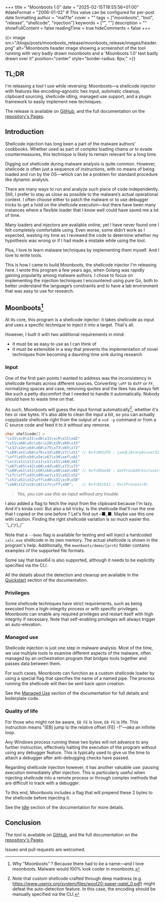 +++
title = "Moonboots 1.0"
date = "2025-02-15T18:55:56+01:00"
#dateFormat = "2006-01-02" # This value can be configured for per-post date formatting
author = "ma111e"
cover = ""
tags = ["moonboots", "tool", "release", "shellcode", "injection"]
keywords = ["", ""]
description = ""
showFullContent = false
readingTime = true
hideComments = false
+++

{{< image src="/blogs/posts/moonboots_release/moonboots_release/images/header.png" alt="Moonboots header image showing a screenshot of the tool running with very badly drawn moonboots and a 'Moonboots 1.0' text badly drawn over it" position="center" style="border-radius: 8px;" >}}

## TL;DR
I'm releasing a tool I use while reversing: Moonboots—a shellcode injector with features like encoding–agnostic hex input, automatic cleanup, clipboard sourcing, shellcode idling, managed use support, and a plugin framework to easily implement new techniques.

The release is available on [GitHub](https://github.com/ma111e/moonboots), and the full documentation on the [repository's Pages](https://ma111e.github.io/moonboots/#/). 

## Introduction

Shellcode injection has long been a part of the malware authors' cookbooks. Whether used as part of complex loading chains or to evade countermeasures, this technique is likely to remain relevant for a long time.

Digging out shellcode during malware analysis is quite common. However, shellcode is often just a sequence of instructions, with no means of being loaded and run by the OS—which can be a problem for standard procedure like dynamic analysis.

There are many ways to run and analyze such piece of code independently. Still, I prefer to stay as close as possible to the malware’s actual operational context. I often choose either to patch the malware or to use debugger tricks to get a hold on the shellcode execution—but there have been many instances where a flexible loader that I know well could have saved me a lot of time.

Many loaders and injectors are available online, yet I have never found one I felt completely comfortable using. Even worse, some didn’t work as I expected, wasting my time as I reviewed the code to determine whether my hypothesis was wrong or if I had made a mistake while using the tool.

Plus, I love to learn malware techniques by implementing them myself. And I love to write tools.

This is how I came to build Moonboots, the shellcode injector I'm releasing here. I wrote this program a few years ago, when Golang was rapidly gaining popularity among malware authors. I chose to focus on implementing the injection techniques I encountered using pure Go, both to better understand the language’s constraints and to have a lab environment that was easy to use for research.

## Moonboots[^1]
At its core, this program is a shellcode injector: it takes shellcode as input and uses a specific technique to inject it into a target. That's all. 

However, I built it with two additional requirements in mind: 
+ It must be as easy to use as I can think of
+ It must be extensible in a way that prevents the implementation of novel techniques from becoming a daunting time sink during research

### Input
One of the first pain points I wanted to address was the inconsistency in shellcode formats across different sources. Converting `\xFF` to `0xFF` or `FF`, normalizing spaces and case, removing quotes and the likes has always felt like such a petty discomfort that I needed to handle it automatically. Nobody should have to waste time on that. 

As such, Moonboots will guess the input format automatically[^2], whether it's hex or raw bytes. It's also able to clean the input a bit, so you can actually copy/paste shellcode right from the output of a `xxd -p` command or from a C source code and feed it to it without any remorse.

```c
char shellcode[] =
"\x31\xc0\x31\xdb\x31\xc9\x31\xd2"
"\x51\x68\x6c\x6c\x20\x20\x68\x33"
"\x32\x2e\x64\x68\x75\x73\x65\x72"
"\x89\xe1\xbb\x7b\x1d\x80\x7c\x51" // 0x7c801d7b ; LoadLibraryA(user32.dll)
"\xff\xd3\xb9\x5e\x67\x30\xef\x81"
"\xc1\x11\x11\x11\x11\x51\x68\x61"
"\x67\x65\x42\x68\x4d\x65\x73\x73"
"\x89\xe1\x51\x50\xbb\x40\xae\x80" // 0x7c80ae40 ; GetProcAddress(user32.dll, MessageBoxA)
"\x7c\xff\xd3\x89\xe1\x31\xd2\x52"
"\x51\x51\x52\xff\xd0\x31\xc0\x50"
"\xb8\x12\xcb\x81\x7c\xff\xd0";    // 0x7c81cb12 ; ExitProcess(0)
```
> *Yes, you can use this as input without any trouble*

I also added a flag to fetch the input from the clipboard because I'm lazy. And it's kinda cool. But also a bit tricky. Is the shellcode that'll run the one that I copied or the one before ? Let's find out ⌐■\_■. Maybe use this one with caution. Finding the right shellcode variation is so much easier tho. ¯\\\_(ツ)\_/¯

Note that a `--demo` flag is available for testing and will inject a hardcoded `calc.exe` shellcode in its own memory. The actual shellcode is shown in the program's help. Additionally, the `moonboots/demo/{arch}` folder contains examples of the supported file formats.

Some say that base64 is also supported, although it needs to be explicitly specified via the CLI.

All the details about the detection and cleanup are available in the [Quickstart](https://ma111e.github.io/moonboots/#/user_guide/quickstart) section of the documentation. 

### Privileges
Some shellcode techniques have strict requirements, such as being executed from a high-integrity process or with specific privileges. Moonboots can enable any required privileges and restart itself with high integrity if necessary. Note that self-enabling privileges will always trigger an auto-elevation.

### Managed use
Shellcode injection is just one step in malware analysis. Most of the time, we use multiple tools to examine different aspects of the malware, often managed by an orchestration program that bridges tools together and passes data between them.

For such cases, Moonboots can function as a custom shellcode loader by using a special flag that specifies the name of a named pipe. The process running the shellcode will then be sent back upon creation.

See the [Managed Use](https://ma111e.github.io/moonboots/#/developers/managed_use) section of the documentation for full details and boilerplate code.

### Quality of life
For those who might not be aware, `EB FE` is love, `EB FE` is life. This instruction means "(EB) jump to the relative offset (FE) -1"—*aka* an infinite loop. 

Any Windows process running these two bytes will not advance to any further instruction, effectively halting the execution of the program without using any debugger feature. This is typically used to give us the time to attach a debugger after anti-debugging checks have passed.

Regarding shellcode injection however, it has another valuable use: pausing execution immediately after injection. This is particularly useful when injecting shellcode into a remote process or through complex methods that are difficult to track with a debugger.

To this end, Moonboots includes a flag that will prepend these 2 bytes to the shellcode before injecting it.

See the [Idle](https://ma111e.github.io/moonboots/#/developers/managed_use) section of the documentation for more details.

## Conclusion
The tool is available on [GitHub](https://github.com/ma111e/moonboots), and the full documentation on the [repository's Pages](https://ma111e.github.io/moonboots/#/). 

Issues and pull requests are welcomed.


[^1]: Why "Moonboots" ? Because there had to be a name—and I love moonboots. Malware would 100% look cooler in moonboots.
[^2]: Note that custom shellcode crafted through deep madness (e.g. https://www.usenix.org/system/files/woot20-paper-patel_0.pdf) might defeat the auto-detection feature. In this case, the encoding should be manually specified via the CLI.
